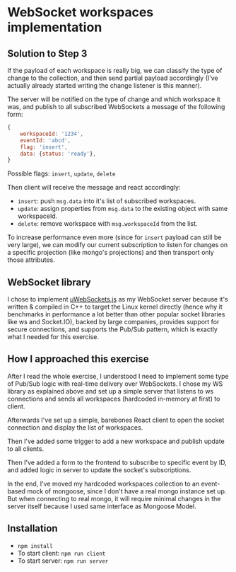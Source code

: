 # WebSocket workspaces implementation

## Solution to Step 3

If the payload of each workspace is really big, we can classify the type of change to the
collection, and then send partial payload accordingly (I've actually already started writing
the change listener is this manner).

The server will be notified on the type of change and which workspace it was, and publish to
all subscribed WebSockets a message of the following form:

```javascript
{
    workspaceId: '1234',
    eventId: 'abcd',
    flag: 'insert',
    data: {status: 'ready'},
}
```

Possible flags: `insert`, `update`, `delete`

Then client will receive the message and react accordingly:

-   `insert`: push `msg.data` into it's list of subscribed workspaces.
-   `update`: assign properties from `msg.data` to the existing object with same workspaceId.
-   `delete`: remove workspace with `msg.workspaceId` from the list.

To increase performance even more (since for `insert` payload can still be very large), we can
modify our current subscription to listen for changes on a specific projection (like mongo's
projections) and then transport only those attributes.

## WebSocket library

I chose to implement [µWebSockets.js](https://github.com/uNetworking/uWebSockets.js) as my
WebSocket server because it's written & compiled in C++ to target the Linux kernel directly
(hence why it benchmarks in performance
a lot better than other popular socket libraries like ws and Socket.IO), backed by large companies, provides support for
secure connections, and supports the Pub/Sub pattern, which is exactly what I needed for this exercise.

## How I approached this exercise

After I read the whole exercise, I understood I need to implement some type of Pub/Sub logic
with real-time delivery over WebSockets.
I chose my WS library as explained above and set up a simple server that listens to ws
connections and sends all workspaces (hardcoded in-memory at first) to client.

Afterwards I've set up a simple, barebones React client to open the socket connection and
display the list of workspaces.

Then I've added some trigger to add a new workspace and publish update to all clients.

Then I've added a form to the frontend to subscribe to specific event by ID, and added logic in
server to update the socket's subscriptions.

In the end, I've moved my hardcoded workspaces collection to an event-based mock of mongoose,
since I don't have a real mongo instance set up. But when connecting to real mongo, it will
require minimal changes in the server itself because I used same interface as Mongoose Model.

## Installation

-   `npm install`
-   To start client: `npm run client`
-   To start server: `npm run server`

